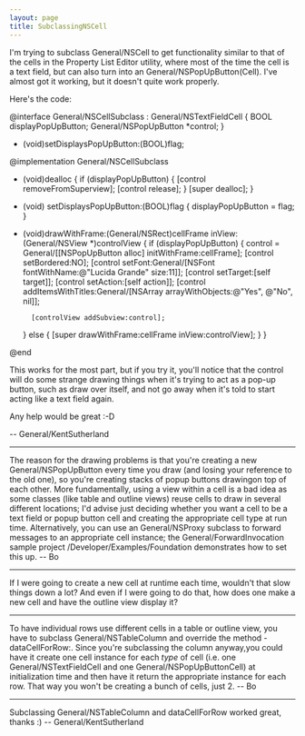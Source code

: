 ```yaml
---
layout: page
title: SubclassingNSCell
---
```


I'm trying to subclass General/NSCell to get functionality similar to that of the cells in the Property List Editor utility, where most of the time the cell is a text field, but can also turn into an General/NSPopUpButton(Cell). I've almost got it working, but it doesn't quite work properly.

Here's the code:
    
@interface General/NSCellSubclass : General/NSTextFieldCell
{
    BOOL displayPopUpButton;
    General/NSPopUpButton *control;
}
- (void)setDisplaysPopUpButton:(BOOL)flag;

@implementation General/NSCellSubclass

- (void)dealloc
{
    if (displayPopUpButton)
    {
        [control removeFromSuperview];
        [control release];
    }
    [super dealloc];
}

- (void) setDisplaysPopUpButton:(BOOL)flag
{
    displayPopUpButton = flag;
}

- (void)drawWithFrame:(General/NSRect)cellFrame inView:(General/NSView *)controlView
{
    if (displayPopUpButton)
    {
        control = General/[[NSPopUpButton alloc] initWithFrame:cellFrame];
        [control setBordered:NO];
        [control setFont:General/[NSFont fontWithName:@"Lucida Grande" size:11]];
        [control setTarget:[self target]];
        [control setAction:[self action]];
        [control addItemsWithTitles:General/[NSArray arrayWithObjects:@"Yes", @"No", nil]];
        
        [controlView addSubview:control];
    }
    else
    {
        [super drawWithFrame:cellFrame inView:controlView];
    }
}

@end


This works for the most part, but if you try it, you'll notice that the control will do some strange drawing things when it's trying to act as a pop-up button, such as draw over itself, and not go away when it's told to start acting like a text field again.

Any help would be great :-D

-- General/KentSutherland

----

The reason for the drawing problems is that you're creating a new General/NSPopUpButton every time you draw (and losing your reference to the old one), so you're creating stacks of popup buttons drawingon top of each other.  More fundamentally, using a view within a cell is a bad idea as some classes (like table and outline views) reuse cells to draw in several different locations; I'd advise just deciding whether you want a cell to be a text field or popup button cell and creating the appropriate cell type at run time.  Alternatively, you can use an General/NSProxy subclass to forward messages to an appropriate cell instance; the General/ForwardInvocation sample project /Developer/Examples/Foundation demonstrates how to set this up.  -- Bo

----

If I were going to create a new cell at runtime each time, wouldn't that slow things down a lot? And even if I were going to do that, how does one make a new cell and have the outline view display it?

----

To have individual rows use different cells in a table or outline view, you have to subclass General/NSTableColumn and override the method -dataCellForRow:.  Since you're subclassing the column anyway,you could have it create one cell instance for each *type* of cell (i.e. one General/NSTextFieldCell and one General/NSPopUpButtonCell) at initialization time and then have it return the appropriate instance for each row.  That way you won't be creating a bunch of cells, just 2.  -- Bo

----

Subclassing General/NSTableColumn and dataCellForRow worked great, thanks :) -- General/KentSutherland
